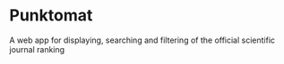 # Punktomat

A web app for displaying, searching and filtering of the official scientific journal ranking
